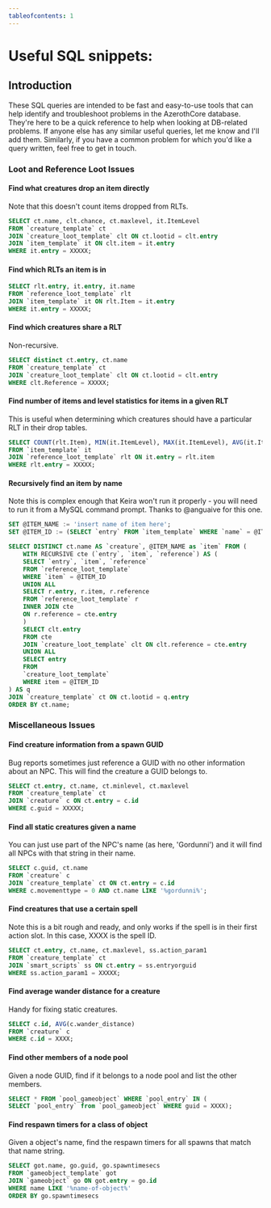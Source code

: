 ```yaml
---
tableofcontents: 1
---
```


# Useful SQL snippets:

## Introduction
These SQL queries are intended to be fast and easy-to-use tools that can help identify and troubleshoot problems in the AzerothCore database. They're here to be a quick reference to help when looking at DB-related problems. If anyone else has any similar useful queries, let me know and I'll add them. Similarly, if you have a common problem for which you'd like a query written, feel free to get in touch.

### Loot and Reference Loot Issues

#### Find what creatures drop an item directly
Note that this doesn't count items dropped from RLTs.
```sql
SELECT ct.name, clt.chance, ct.maxlevel, it.ItemLevel
FROM `creature_template` ct
JOIN `creature_loot_template` clt ON ct.lootid = clt.entry
JOIN `item_template` it ON clt.item = it.entry
WHERE it.entry = XXXXX;
```

#### Find which RLTs an item is in
```sql
SELECT rlt.entry, it.entry, it.name
FROM `reference_loot_template` rlt
JOIN `item_template` it ON rlt.Item = it.entry
WHERE it.entry = XXXXX;
```

#### Find which creatures share a RLT
Non-recursive.
```sql
SELECT distinct ct.entry, ct.name
FROM `creature_template` ct
JOIN `creature_loot_template` clt ON ct.lootid = clt.entry
WHERE clt.Reference = XXXXX;
```

#### Find number of items and level statistics for items in a given RLT
This is useful when determining which creatures should have a particular RLT in their drop tables.
```sql
SELECT COUNT(rlt.Item), MIN(it.ItemLevel), MAX(it.ItemLevel), AVG(it.ItemLevel)
FROM `item_template` it 
JOIN `reference_loot_template` rlt ON it.entry = rlt.item 
WHERE rlt.entry = XXXXX;
```

#### Recursively find an item by name
Note this is complex enough that Keira won't run it properly - you will need to run it from a MySQL command prompt. Thanks to @anguaive for this one.
```sql
SET @ITEM_NAME := 'insert name of item here';
SET @ITEM_ID := (SELECT `entry` FROM `item_template` WHERE `name` = @ITEM_NAME);

SELECT DISTINCT ct.name AS `creature`, @ITEM_NAME as `item` FROM (
    WITH RECURSIVE cte (`entry`, `item`, `reference`) AS (
    SELECT `entry`, `item`, `reference`
    FROM `reference_loot_template`
    WHERE `item` = @ITEM_ID
    UNION ALL
    SELECT r.entry, r.item, r.reference
    FROM `reference_loot_template` r
    INNER JOIN cte
    ON r.reference = cte.entry
    )
    SELECT clt.entry
    FROM cte
    JOIN `creature_loot_template` clt ON clt.reference = cte.entry
    UNION ALL
    SELECT entry
    FROM
    `creature_loot_template` 
    WHERE item = @ITEM_ID
) AS q
JOIN `creature_template` ct ON ct.lootid = q.entry
ORDER BY ct.name;
```

### Miscellaneous Issues
#### Find creature information from a spawn GUID
Bug reports sometimes just reference a GUID with no other information about an NPC. This will find the creature a GUID belongs to.
```sql
SELECT ct.entry, ct.name, ct.minlevel, ct.maxlevel
FROM `creature_template` ct 
JOIN `creature` c ON ct.entry = c.id
WHERE c.guid = XXXXX;
```

#### Find all static creatures given a name
You can just use part of the NPC's name (as here, 'Gordunni') and it will find all NPCs with that string in their name.
```sql
SELECT c.guid, ct.name
FROM `creature` c
JOIN `creature_template` ct ON ct.entry = c.id
WHERE c.movementtype = 0 AND ct.name LIKE '%gordunni%';
```

#### Find creatures that use a certain spell
Note this is a bit rough and ready, and only works if the spell is in their first action slot. In this case, XXXX is the spell ID.
```sql
SELECT ct.entry, ct.name, ct.maxlevel, ss.action_param1
FROM `creature_template` ct
JOIN `smart_scripts` ss ON ct.entry = ss.entryorguid
WHERE ss.action_param1 = XXXXX;
```

#### Find average wander distance for a creature
Handy for fixing static creatures.
```sql
SELECT c.id, AVG(c.wander_distance)
FROM `creature` c
WHERE c.id = XXXX;
```

#### Find other members of a node pool
Given a node GUID, find if it belongs to a node pool and list the other members.
```sql
SELECT * FROM `pool_gameobject` WHERE `pool_entry` IN (
SELECT `pool_entry` from `pool_gameobject` WHERE guid = XXXX);
```

#### Find respawn timers for a class of object
Given a object's name, find the respawn timers for all spawns that match that name string.
```sql
SELECT got.name, go.guid, go.spawntimesecs
FROM `gameobject_template` got
JOIN `gameobject` go ON got.entry = go.id
WHERE name LIKE '%name-of-object%' 
ORDER BY go.spawntimesecs
```
